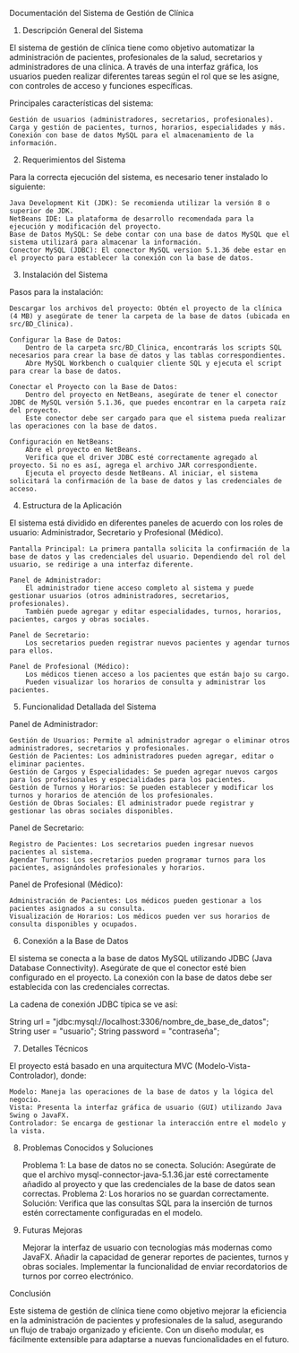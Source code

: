 Documentación del Sistema de Gestión de Clínica
1. Descripción General del Sistema

El sistema de gestión de clínica tiene como objetivo automatizar la administración de pacientes, profesionales de la salud, secretarios y administradores de una clínica. A través de una interfaz gráfica, los usuarios pueden realizar diferentes tareas según el rol que se les asigne, con controles de acceso y funciones específicas.

Principales características del sistema:

    Gestión de usuarios (administradores, secretarios, profesionales).
    Carga y gestión de pacientes, turnos, horarios, especialidades y más.
    Conexión con base de datos MySQL para el almacenamiento de la información.

2. Requerimientos del Sistema

Para la correcta ejecución del sistema, es necesario tener instalado lo siguiente:

    Java Development Kit (JDK): Se recomienda utilizar la versión 8 o superior de JDK.
    NetBeans IDE: La plataforma de desarrollo recomendada para la ejecución y modificación del proyecto.
    Base de Datos MySQL: Se debe contar con una base de datos MySQL que el sistema utilizará para almacenar la información.
    Conector MySQL (JDBC): El conector MySQL version 5.1.36 debe estar en el proyecto para establecer la conexión con la base de datos.

3. Instalación del Sistema

Pasos para la instalación:

    Descargar los archivos del proyecto: Obtén el proyecto de la clínica (4 MB) y asegúrate de tener la carpeta de la base de datos (ubicada en src/BD_Clinica).

    Configurar la Base de Datos:
        Dentro de la carpeta src/BD_Clinica, encontrarás los scripts SQL necesarios para crear la base de datos y las tablas correspondientes.
        Abre MySQL Workbench o cualquier cliente SQL y ejecuta el script para crear la base de datos.

    Conectar el Proyecto con la Base de Datos:
        Dentro del proyecto en NetBeans, asegúrate de tener el conector JDBC de MySQL versión 5.1.36, que puedes encontrar en la carpeta raíz del proyecto.
        Este conector debe ser cargado para que el sistema pueda realizar las operaciones con la base de datos.

    Configuración en NetBeans:
        Abre el proyecto en NetBeans.
        Verifica que el driver JDBC esté correctamente agregado al proyecto. Si no es así, agrega el archivo JAR correspondiente.
        Ejecuta el proyecto desde NetBeans. Al iniciar, el sistema solicitará la confirmación de la base de datos y las credenciales de acceso.

4. Estructura de la Aplicación

El sistema está dividido en diferentes paneles de acuerdo con los roles de usuario: Administrador, Secretario y Profesional (Médico).

    Pantalla Principal: La primera pantalla solicita la confirmación de la base de datos y las credenciales del usuario. Dependiendo del rol del usuario, se redirige a una interfaz diferente.

    Panel de Administrador:
        El administrador tiene acceso completo al sistema y puede gestionar usuarios (otros administradores, secretarios, profesionales).
        También puede agregar y editar especialidades, turnos, horarios, pacientes, cargos y obras sociales.

    Panel de Secretario:
        Los secretarios pueden registrar nuevos pacientes y agendar turnos para ellos.

    Panel de Profesional (Médico):
        Los médicos tienen acceso a los pacientes que están bajo su cargo.
        Pueden visualizar los horarios de consulta y administrar los pacientes.

5. Funcionalidad Detallada del Sistema

Panel de Administrador:

    Gestión de Usuarios: Permite al administrador agregar o eliminar otros administradores, secretarios y profesionales.
    Gestión de Pacientes: Los administradores pueden agregar, editar o eliminar pacientes.
    Gestión de Cargos y Especialidades: Se pueden agregar nuevos cargos para los profesionales y especialidades para los pacientes.
    Gestión de Turnos y Horarios: Se pueden establecer y modificar los turnos y horarios de atención de los profesionales.
    Gestión de Obras Sociales: El administrador puede registrar y gestionar las obras sociales disponibles.

Panel de Secretario:

    Registro de Pacientes: Los secretarios pueden ingresar nuevos pacientes al sistema.
    Agendar Turnos: Los secretarios pueden programar turnos para los pacientes, asignándoles profesionales y horarios.

Panel de Profesional (Médico):

    Administración de Pacientes: Los médicos pueden gestionar a los pacientes asignados a su consulta.
    Visualización de Horarios: Los médicos pueden ver sus horarios de consulta disponibles y ocupados.

6. Conexión a la Base de Datos

El sistema se conecta a la base de datos MySQL utilizando JDBC (Java Database Connectivity). Asegúrate de que el conector esté bien configurado en el proyecto. La conexión con la base de datos debe ser establecida con las credenciales correctas.

La cadena de conexión JDBC típica se ve así:

String url = "jdbc:mysql://localhost:3306/nombre_de_base_de_datos";
String user = "usuario";
String password = "contraseña";

7. Detalles Técnicos

El proyecto está basado en una arquitectura MVC (Modelo-Vista-Controlador), donde:

    Modelo: Maneja las operaciones de la base de datos y la lógica del negocio.
    Vista: Presenta la interfaz gráfica de usuario (GUI) utilizando Java Swing o JavaFX.
    Controlador: Se encarga de gestionar la interacción entre el modelo y la vista.

8. Problemas Conocidos y Soluciones

    Problema 1: La base de datos no se conecta.
        Solución: Asegúrate de que el archivo mysql-connector-java-5.1.36.jar esté correctamente añadido al proyecto y que las credenciales de la base de datos sean correctas.
    Problema 2: Los horarios no se guardan correctamente.
        Solución: Verifica que las consultas SQL para la inserción de turnos estén correctamente configuradas en el modelo.

9. Futuras Mejoras

    Mejorar la interfaz de usuario con tecnologías más modernas como JavaFX.
    Añadir la capacidad de generar reportes de pacientes, turnos y obras sociales.
    Implementar la funcionalidad de enviar recordatorios de turnos por correo electrónico.

Conclusión

Este sistema de gestión de clínica tiene como objetivo mejorar la eficiencia en la administración de pacientes y profesionales de la salud, asegurando un flujo de trabajo organizado y eficiente. Con un diseño modular, es fácilmente extensible para adaptarse a nuevas funcionalidades en el futuro.